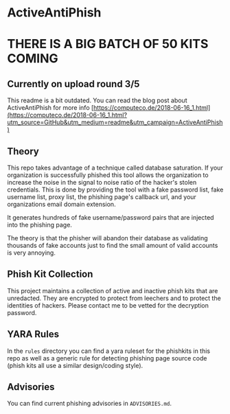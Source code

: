 # ActiveAntiPhish

# THERE IS A BIG BATCH OF 50 KITS COMING
Currently on upload round 3/5
---
This readme is a bit outdated. You can read the blog post about ActiveAntiPhish for more info [https://computeco.de/2018-06-16_1.html](https://computeco.de/2018-06-16_1.html?utm_source=GitHub&utm_medium=readme&utm_campaign=ActiveAntiPhish)

Theory
---
This repo takes advantage of a technique called database saturation. If your organization is successfully phished this tool allows the organization to increase the noise in the signal to noise ratio of the hacker's stolen credentials. This is done by providing the tool with a fake password list, fake username list, proxy list, the phishing page's callback url, and your organizations email domain extension.

It generates hundreds of fake username/password pairs that are injected into the phishing page.

The theory is that the phisher will abandon their database as validating thousands of fake accounts just to find the small amount of valid accounts is very annoying.

Phish Kit Collection
---
This project maintains a collection of active and inactive phish kits that are unredacted. They are encrypted to protect from leechers and to protect the identities of hackers. Please contact me to be vetted for the decryption password.

YARA Rules
---
In the `rules` directory you can find a yara ruleset for the phishkits in this repo as well as a generic rule for detecting phishing page source code (phish kits all use a similar design/coding style).

Advisories
---
You can find current phishing advisories in `ADVISORIES.md`.
